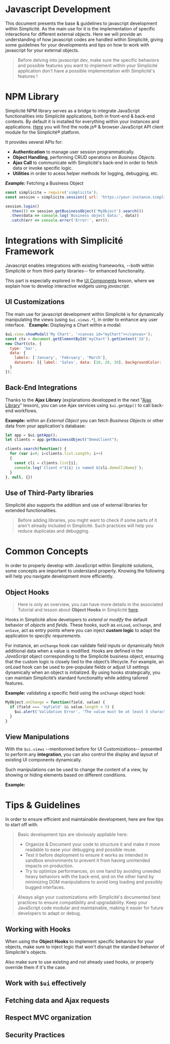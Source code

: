 Javascript Development
======================

This document presents the base & guidelines to javascript development within Simplicité. As the main use for it is the implementation of specific interactions for different external objects. Here we will provide an understanding of how javascript codes are handled within Simplicité, giving some guidelines for your developments and tips on how to work with javascript for your external objects.

> Before delving into javascript dev, make sure the specific behaviors and possible features you want to implement within your Simplicité application don't have a possible implementation with Simplicité's features !

# NPM Library

Simplicité NPM library serves as a bridge to integrate JavaScript functionalities into Simplicité applications, both in front-end & back-end contexts. By default it is installed for everything within your instances and applications.
[Here](https://www.npmjs.com/package/simplicite) you will find the node.js® & browser JavaScript API client module for the Simplicité® platform.

It provides several APIs for:
- **Authentication** to manage user session programmatically.
- **Object Handling**, performing CRUD operations on *Business Objects*.
- **Ajax Call** to communicate with Simplicité's back-end in order to fetch data or invoke specific logic.
- **Utilities** in order to acess helper methods for logging, debugging, etc.

***Example:*** Fetching a Business Object
```javascript
const simplicite = require('simplicite');
const session = simplicite.session({ url: 'https://your-instance.simplicite.io', username: 'admin', password: 'password' });

session.login()
  .then(() => session.getBusinessObject('MyObject').search())
  .then(data => console.log('Business object data:', data))
  .catch(err => console.error('Error:', err));
```
# Integrations with Simplicité Framework

Javascript enables integrations with existing frameworks, --both within Simplicité or from third-party libraries-- for enhanced functionality.

This part is especially explored in the [UI Components]() lesson, where we explain how to develop interactive widgets using *javascript*.

## UI Customizations 

The main use for javascript development within Simplicité is for dynamically manipulating the views (using `$ui.views.*`), in order to enhance any user interface.
`
**Example:** Displaying a Chart within a modal:
```javascript
$ui.view.showModal('My Chart', '<canvas id="myChart"></canvas>');
const ctx = document.getElementById('myChart').getContext('2d');
new Chart(ctx, {
  type: 'bar',
  data: {
    labels: ['January', 'February', 'March'],
    datasets: [{ label: 'Sales', data: [10, 20, 30], backgroundColor: 'blue' }]
  }
});
```

## Back-End Integrations

Thanks to the **Ajax Library** (explanations developped in the next "[Ajax Library]()" lesson), you can use Ajax services using `$ui.getApp()` to call back-end workflows.

**Example:** within an *External Object* you can fetch *Business Objects* or other data from your application's database:
```javascript
let app = $ui.getApp();
let clients = app.getBusinessObject("DemoClient");

clients.search(function() {
  for (var i=0; i<clients.list.Length; i++)
  {
    const cli = clients.list[i];
    console.log(`Client n°${i} is named ${cli.demoCliName}`);
  }
}, null, {})
```

## Use of Third-Party libraries

Simplicité also supports the addition and use of external libraries for extended functionalities.

> Before adding libraries, you might want to check if some parts of it aren't already included in Simplicité. Such practices will help you reduce duplicatas and debugging.

# Common Concepts

In order to properly develop with JavaScript within Simplicité solutions, some concepts are important to understand properly. Knowing the following will help you navigate development more efficiently.

## Object Hooks

> Here is only an overview, you can have more details in the associated Tutorial and lesson about **Object Hooks** in Simplicité [here]().

Hooks in Simplicité allow developers to *extend or modify* the default behavior of *objects* and *fields*. These hooks, such as `onLoad`, `onChange`, and `onSave`, act as entry points where you can inject **custom logic** to adapt the application to *specific requirements*.

For instance, an `onChange` hook can validate field inputs or dynamically fetch additional data when a value is modified. Hooks are defined in the *JavaScript* object corresponding to the Simplicité business object, ensuring that the custom logic is closely tied to the object’s lifecycle. For example, an onLoad hook can be used to pre-populate fields or adjust UI settings dynamically when an object is initialized. By using hooks strategically, you can maintain Simplicité’s standard functionality while adding tailored features.

**Example:** validating a specific field using the `onChange` object hook:

```javascript
MyObject.onChange = function(field, value) {
  if (field === 'myField' && value.length < 5) {
    $ui.alert('Validation Error', 'The value must be at least 5 characters long.');
  }
}
```

## View Manipulations

With the `$ui.views` --mentionned before for UI Customizations-- presented to perform any **integration**, you can also control the display and layout of existing UI components dynamically.

Such manipulations can be used to change the content of a view, by showing or hiding elements based on different conditions.

**Example:**

# Tips & Guidelines

In order to ensure efficient and maintainable development, here are few tips to start off with. 

> Basic development tips are obviously appliable here:
> - Organize & Document your code to structure it and make it more readable to ease your debugging and possible reuse.
> - Test it before deployment to ensure it works as intended in sandbox environments to prevent it from having unintended impacts on production.
> - Try to optimize performances, on one hand by avoiding uneeded heavy behaviors with the back-end, and on the other hand by minimizing DOM manipulations to avoid long loading and possibly bugged interfaces. 

> Always align your customizations with Simplicité's documented best practices to ensure compatibility and upgradability. Keep your JavaScript code modular and maintainable, making it easier for future developers to adapt or debug.

## Working with Hooks

When using the **Object Hooks** to implement specific behaviors for your objects, make sure to inject logic that won't disrupt the standard behavior of Simplicité's objects.

Also make sure to use existing and not already used hooks, or properly override them if it's the case.

## Work with `$ui` effectively

## Fetching data and Ajax requests

## Respect MVC organization

## Security Practices
